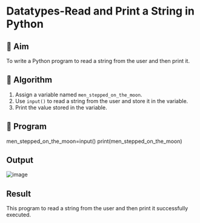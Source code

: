 # Datatypes-Read and Print a String in Python

## 🎯 Aim
To write a Python program to read a string from the user and then print it.

## 🧠 Algorithm
1. Assign a variable named `men_stepped_on_the_moon`.
2. Use `input()` to read a string from the user and store it in the variable.
3. Print the value stored in the variable.

## 🧾 Program
men_stepped_on_the_moon=input()
print(men_stepped_on_the_moon)

## Output
![image](https://github.com/user-attachments/assets/ab639b0c-8da7-4ad7-90d8-03496b3735d7)

## Result
This program to read a string from the user and then print it successfully executed.
